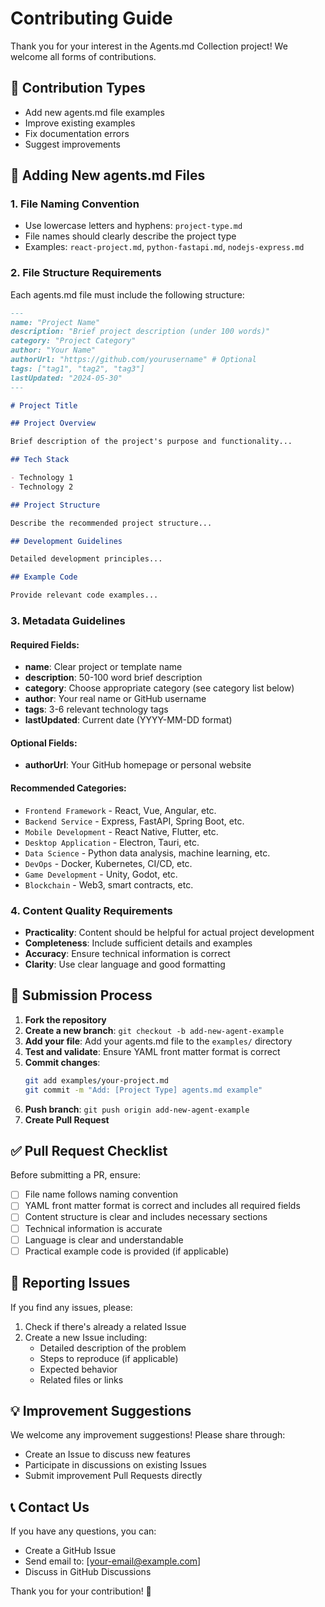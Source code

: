 # Contributing Guide

Thank you for your interest in the Agents.md Collection project! We welcome all forms of contributions.

## 🎯 Contribution Types

- Add new agents.md file examples
- Improve existing examples
- Fix documentation errors
- Suggest improvements

## 📝 Adding New agents.md Files

### 1. File Naming Convention

- Use lowercase letters and hyphens: `project-type.md`
- File names should clearly describe the project type
- Examples: `react-project.md`, `python-fastapi.md`, `nodejs-express.md`

### 2. File Structure Requirements

Each agents.md file must include the following structure:

```markdown
---
name: "Project Name"
description: "Brief project description (under 100 words)"
category: "Project Category"
author: "Your Name"
authorUrl: "https://github.com/yourusername" # Optional
tags: ["tag1", "tag2", "tag3"]
lastUpdated: "2024-05-30"
---

# Project Title

## Project Overview

Brief description of the project's purpose and functionality...

## Tech Stack

- Technology 1
- Technology 2

## Project Structure

Describe the recommended project structure...

## Development Guidelines

Detailed development principles...

## Example Code

Provide relevant code examples...
```

### 3. Metadata Guidelines

#### Required Fields:

- **name**: Clear project or template name
- **description**: 50-100 word brief description
- **category**: Choose appropriate category (see category list below)
- **author**: Your real name or GitHub username
- **tags**: 3-6 relevant technology tags
- **lastUpdated**: Current date (YYYY-MM-DD format)

#### Optional Fields:

- **authorUrl**: Your GitHub homepage or personal website

#### Recommended Categories:

- `Frontend Framework` - React, Vue, Angular, etc.
- `Backend Service` - Express, FastAPI, Spring Boot, etc.
- `Mobile Development` - React Native, Flutter, etc.
- `Desktop Application` - Electron, Tauri, etc.
- `Data Science` - Python data analysis, machine learning, etc.
- `DevOps` - Docker, Kubernetes, CI/CD, etc.
- `Game Development` - Unity, Godot, etc.
- `Blockchain` - Web3, smart contracts, etc.

### 4. Content Quality Requirements

- **Practicality**: Content should be helpful for actual project development
- **Completeness**: Include sufficient details and examples
- **Accuracy**: Ensure technical information is correct
- **Clarity**: Use clear language and good formatting

## 🔄 Submission Process

1. **Fork the repository**
2. **Create a new branch**: `git checkout -b add-new-agent-example`
3. **Add your file**: Add your agents.md file to the `examples/` directory
4. **Test and validate**: Ensure YAML front matter format is correct
5. **Commit changes**:
   ```bash
   git add examples/your-project.md
   git commit -m "Add: [Project Type] agents.md example"
   ```
6. **Push branch**: `git push origin add-new-agent-example`
7. **Create Pull Request**

## ✅ Pull Request Checklist

Before submitting a PR, ensure:

- [ ] File name follows naming convention
- [ ] YAML front matter format is correct and includes all required fields
- [ ] Content structure is clear and includes necessary sections
- [ ] Technical information is accurate
- [ ] Language is clear and understandable
- [ ] Practical example code is provided (if applicable)

## 🐛 Reporting Issues

If you find any issues, please:

1. Check if there's already a related Issue
2. Create a new Issue including:
   - Detailed description of the problem
   - Steps to reproduce (if applicable)
   - Expected behavior
   - Related files or links

## 💡 Improvement Suggestions

We welcome any improvement suggestions! Please share through:

- Create an Issue to discuss new features
- Participate in discussions on existing Issues
- Submit improvement Pull Requests directly

## 📞 Contact Us

If you have any questions, you can:

- Create a GitHub Issue
- Send email to: [your-email@example.com]
- Discuss in GitHub Discussions

Thank you for your contribution! 🎉
